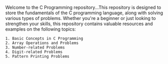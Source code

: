 Welcome to the C Programming repository...This repository is designed to store the fundamentals of the C programming language, along with solving various types of problems. Whether you're a beginner or just looking to strengthen your skills, this repository contains valuable resources and examples on the following topics:

    1. Basic Concepts in C Programming
    2. Array Operations and Problems
    3. Number-related Problems
    4. Digit-related Problems
    5. Pattern Printing Problems
